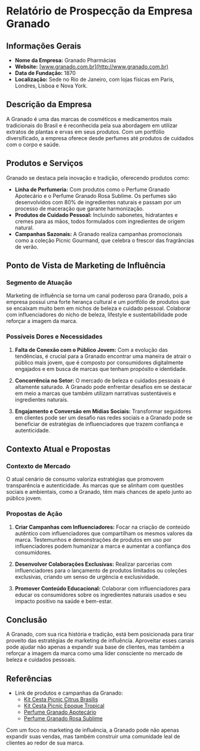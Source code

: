# Relatório de Prospecção da Empresa Granado 

## Informações Gerais
- **Nome da Empresa:** Granado Pharmácias
- **Website:** [www.granado.com.br](http://www.granado.com.br)
- **Data de Fundação:** 1870
- **Localização:** Sede no Rio de Janeiro, com lojas físicas em Paris, Londres, Lisboa e Nova York.

## Descrição da Empresa
A Granado é uma das marcas de cosméticos e medicamentos mais tradicionais do Brasil e é reconhecida pela sua abordagem em utilizar extratos de plantas e ervas em seus produtos. Com um portfólio diversificado, a empresa oferece desde perfumes até produtos de cuidados com o corpo e saúde.

## Produtos e Serviços
Granado se destaca pela inovação e tradição, oferecendo produtos como:
- **Linha de Perfumeria:** Com produtos como o Perfume Granado Apotecário e o Perfume Granado Rosa Sublime. Os perfumes são desenvolvidos com 80% de ingredientes naturais e passam por um processo de maceração que garante harmonização.
- **Produtos de Cuidado Pessoal:** Incluindo sabonetes, hidratantes e cremes para as mãos, todos formulados com ingredientes de origem natural.
- **Campanhas Sazonais:** A Granado realiza campanhas promocionais como a coleção Picnic Gourmand, que celebra o frescor das fragrâncias de verão.
  
## Ponto de Vista de Marketing de Influência
### Segmento de Atuação
Marketing de influência se torna um canal poderoso para Granado, pois a empresa possui uma forte herança cultural e um portfólio de produtos que se encaixam muito bem em nichos de beleza e cuidado pessoal. Colaborar com influenciadores do nicho de beleza, lifestyle e sustentabilidade pode reforçar a imagem da marca.

### Possíveis Dores e Necessidades
1. **Falta de Conexão com o Público Jovem:** Com a evolução das tendências, é crucial para a Granado encontrar uma maneira de atrair o público mais jovem, que é composto por consumidores digitalmente engajados e em busca de marcas que tenham propósito e identidade.
   
2. **Concorrência no Setor:** O mercado de beleza e cuidados pessoais é altamente saturado. A Granado pode enfrentar desafios em se destacar em meio a marcas que também utilizam narrativas sustentáveis e ingredientes naturais.
   
3. **Engajamento e Conversão em Mídias Sociais:** Transformar seguidores em clientes pode ser um desafio nas redes sociais e a Granado pode se beneficiar de estratégias de influenciadores que trazem confiança e autenticidade.

## Contexto Atual e Propostas
### Contexto de Mercado
O atual cenário de consumo valoriza estratégias que promovem transparência e autenticidade. As marcas que se alinham com questões sociais e ambientais, como a Granado, têm mais chances de apelo junto ao público jovem.

### Propostas de Ação
1. **Criar Campanhas com Influenciadores:** Focar na criação de conteúdo autêntico com influenciadores que compartilham os mesmos valores da marca. Testemunhos e demonstrações de produtos em uso por influenciadores podem humanizar a marca e aumentar a confiança dos consumidores.

2. **Desenvolver Colaborações Exclusivas:** Realizar parcerias com influenciadores para o lançamento de produtos limitados ou coleções exclusivas, criando um senso de urgência e exclusividade.

3. **Promover Conteúdo Educacional:** Colaborar com influenciadores para educar os consumidores sobre os ingredientes naturais usados e seu impacto positivo na saúde e bem-estar.

## Conclusão
A Granado, com sua rica história e tradição, está bem posicionada para tirar proveito das estratégias de marketing de influência. Aproveitar esses canais pode ajudar não apenas a expandir sua base de clientes, mas também a reforçar a imagem da marca como uma líder consciente no mercado de beleza e cuidados pessoais. 

## Referências
- Link de produtos e campanhas da Granado:
  - [Kit Cesta Picnic Citrus Brasilis](https://www.granado.com.br/granado/kit-cesta-picnic-citrus-brasilis)
  - [Kit Cesta Picnic Époque Tropical](https://www.granado.com.br/granado/kit-cesta-picnic-epoque-tropical)
  - [Perfume Granado Apotecário](https://www.granado.com.br/granado/perfume-granado-apotecario-75ml)
  - [Perfume Granado Rosa Sublime](https://www.granado.com.br/granado/perfume-granado-rosa-sublime-75ml)

Com um foco no marketing de influência, a Granado pode não apenas expandir suas vendas, mas também construir uma comunidade leal de clientes ao redor de sua marca.